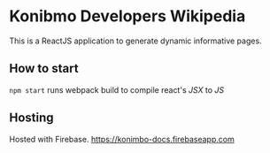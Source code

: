 # Konibmo Developers Wikipedia
This is a ReactJS application to generate dynamic informative pages.

## How to start
``npm start`` runs webpack build to compile react's _JSX_ to _JS_

## Hosting
Hosted with Firebase.
https://konimbo-docs.firebaseapp.com
